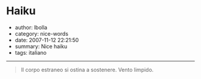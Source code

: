 # Haiku

- author: lbolla
- category: nice-words
- date: 2007-11-12 22:21:50
- summary: Nice haiku
- tags: italiano

----------------

> Il corpo estraneo si ostina a sostenere. Vento limpido.
